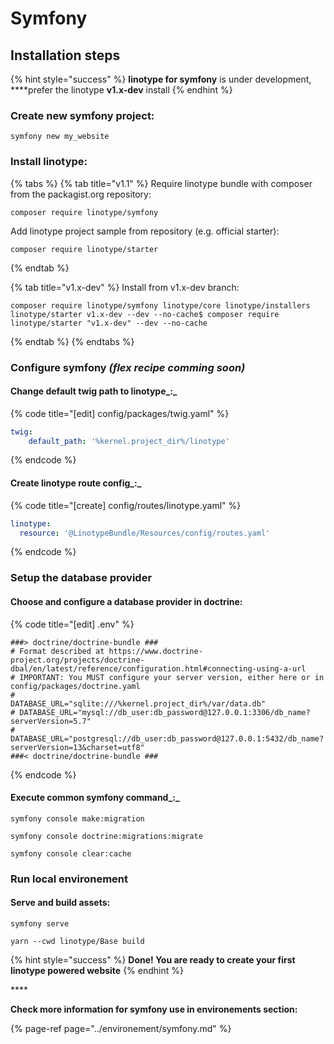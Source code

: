 # Symfony

## Installation steps

{% hint style="success" %}
**linotype for symfony** is under development, ****prefer the linotype **v1.x-dev** install
{% endhint %}

### Create new symfony project:

```
symfony new my_website
```

### Install linotype:

{% tabs %}
{% tab title="v1.1" %}
Require linotype bundle with composer from the packagist.org repository:

```
composer require linotype/symfony
```

Add linotype project sample from repository \(e.g. official starter\):

```text
composer require linotype/starter
```
{% endtab %}

{% tab title="v1.x-dev" %}
Install from v1.x-dev branch:

```
composer require linotype/symfony linotype/core linotype/installers linotype/starter v1.x-dev --dev --no-cache$ composer require linotype/starter "v1.x-dev" --dev --no-cache
```
{% endtab %}
{% endtabs %}

### Configure symfony _\(flex recipe comming soon\)_

#### Change default twig path to linotype_:_

{% code title="\[edit\] config/packages/twig.yaml" %}
```yaml
twig:
    default_path: '%kernel.project_dir%/linotype'
```
{% endcode %}

#### Create linotype route config_:_

{% code title="\[create\] config/routes/linotype.yaml" %}
```yaml
linotype:
  resource: '@LinotypeBundle/Resources/config/routes.yaml'
```
{% endcode %}

### Setup the database provider

#### Choose and configure a database provider in doctrine:

{% code title="\[edit\] .env" %}
```text
###> doctrine/doctrine-bundle ###
# Format described at https://www.doctrine-project.org/projects/doctrine-dbal/en/latest/reference/configuration.html#connecting-using-a-url
# IMPORTANT: You MUST configure your server version, either here or in config/packages/doctrine.yaml
#
DATABASE_URL="sqlite:///%kernel.project_dir%/var/data.db"
# DATABASE_URL="mysql://db_user:db_password@127.0.0.1:3306/db_name?serverVersion=5.7"
# DATABASE_URL="postgresql://db_user:db_password@127.0.0.1:5432/db_name?serverVersion=13&charset=utf8"
###< doctrine/doctrine-bundle ###
```
{% endcode %}

#### Execute common symfony command_:_

```text
symfony console make:migration

symfony console doctrine:migrations:migrate

symfony console clear:cache
```

### Run local environement

#### Serve and build assets:

```text
symfony serve

yarn --cwd linotype/Base build
```



{% hint style="success" %}
**Done! You are ready to create your first linotype powered website**
{% endhint %}

\*\*\*\*

**Check more information for symfony use in environements section:**

{% page-ref page="../environement/symfony.md" %}







